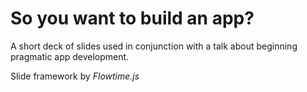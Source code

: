 # So you want to build an app?

A short deck of slides used in conjunction with a talk about beginning pragmatic app development.

Slide framework by *Flowtime.js* 
